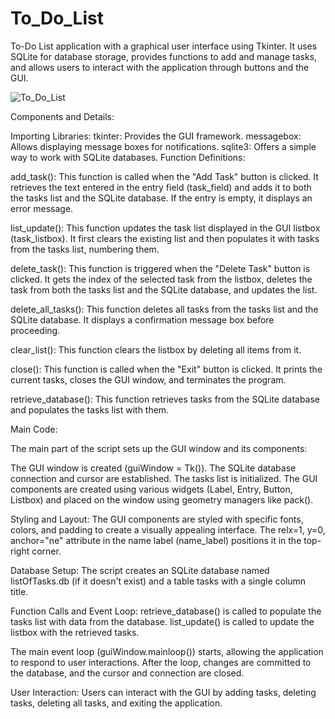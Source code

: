 # To_Do_List
To-Do List application with a graphical user interface using Tkinter. It uses SQLite for database storage, provides functions to add and manage tasks, and allows users to interact with the application through buttons and the GUI.

![To_Do_List](https://github.com/atharvaK718/To_Do_List/assets/126504513/ac9a74e2-60c9-4c0a-b0b5-ed498b80d0f8)

Components and Details:

Importing Libraries:
tkinter: Provides the GUI framework.
messagebox: Allows displaying message boxes for notifications.
sqlite3: Offers a simple way to work with SQLite databases.
Function Definitions:

add_task():
This function is called when the "Add Task" button is clicked. 
It retrieves the text entered in the entry field (task_field) and adds it to both the tasks list and the SQLite database. 
If the entry is empty, it displays an error message.

list_update():
This function updates the task list displayed in the GUI listbox (task_listbox). 
It first clears the existing list and then populates it with tasks from the tasks list, numbering them.

delete_task():
This function is triggered when the "Delete Task" button is clicked. 
It gets the index of the selected task from the listbox, deletes the task from both the tasks list and the SQLite database, and updates the list.

delete_all_tasks():
This function deletes all tasks from the tasks list and the SQLite database. 
It displays a confirmation message box before proceeding.

clear_list():
This function clears the listbox by deleting all items from it.

close():
This function is called when the "Exit" button is clicked. 
It prints the current tasks, closes the GUI window, and terminates the program.

retrieve_database():
This function retrieves tasks from the SQLite database and populates the tasks list with them.

Main Code:

The main part of the script sets up the GUI window and its components:

The GUI window is created (guiWindow = Tk()).
The SQLite database connection and cursor are established.
The tasks list is initialized.
The GUI components are created using various widgets (Label, Entry, Button, Listbox) and placed on the window using geometry managers like pack().

Styling and Layout:
The GUI components are styled with specific fonts, colors, and padding to create a visually appealing interface. The relx=1, y=0, anchor="ne" attribute in the name label (name_label) positions it in the top-right corner.

Database Setup:
The script creates an SQLite database named listOfTasks.db (if it doesn't exist) and a table tasks with a single column title.

Function Calls and Event Loop:
retrieve_database() is called to populate the tasks list with data from the database.
list_update() is called to update the listbox with the retrieved tasks.

The main event loop (guiWindow.mainloop()) starts, allowing the application to respond to user interactions. After the loop, changes are committed to the database, and the cursor and connection are closed.

User Interaction:
Users can interact with the GUI by adding tasks, deleting tasks, deleting all tasks, and exiting the application.
